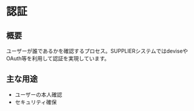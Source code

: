 # 認証

## 概要
ユーザーが誰であるかを確認するプロセス。SUPPLIERシステムではdeviseやOAuth等を利用して認証を実現しています。

## 主な用途
- ユーザーの本人確認
- セキュリティ確保 